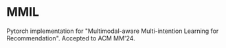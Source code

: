 # MMIL
Pytorch implementation for "Multimodal-aware Multi-intention Learning for Recommendation". Accepted to ACM MM'24.
